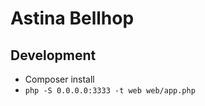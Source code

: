 # Astina Bellhop

## Development

 * Composer install
 * ```php -S 0.0.0.0:3333 -t web web/app.php```
 

